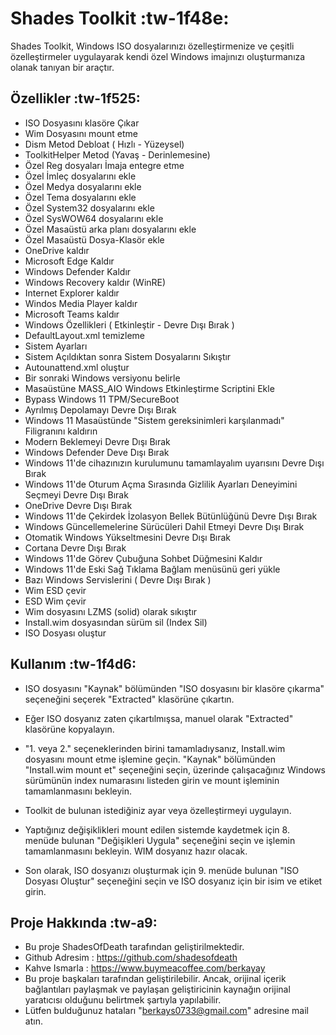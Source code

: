 # Shades Toolkit :tw-1f48e:

Shades Toolkit, Windows ISO dosyalarınızı özelleştirmenize ve çeşitli özelleştirmeler uygulayarak kendi özel Windows imajınızı oluşturmanıza olanak tanıyan bir araçtır.

## Özellikler :tw-1f525:

- ISO Dosyasını klasöre Çıkar
- Wim Dosyasını mount etme
- Dism Metod  Debloat ( Hızlı - Yüzeysel)
- ToolkitHelper Metod (Yavaş - Derinlemesine)
- Özel Reg dosyaları İmaja entegre etme
- Özel İmleç dosyalarını ekle
- Özel Medya dosyalarını ekle
- Özel Tema dosyalarını ekle
- Özel System32 dosyalarını ekle
- Özel SysWOW64 dosyalarını ekle
- Özel Masaüstü arka planı dosyalarını ekle
- Özel Masaüstü Dosya-Klasör ekle
- OneDrive kaldır
- Microsoft Edge Kaldır
- Windows Defender Kaldır
- Windows Recovery kaldır (WinRE)
- Internet Explorer kaldır
- Windos Media Player kaldır
- Microsoft Teams kaldır
- Windows Özellikleri ( Etkinleştir - Devre Dışı Bırak )
- DefaultLayout.xml temizleme
- Sistem Ayarları
- Sistem Açıldıktan sonra Sistem Dosyalarını Sıkıştır
- Autounattend.xml oluştur
- Bir sonraki Windows versiyonu belirle
- Masaüstüne MASS_AIO Windows Etkinleştirme Scriptini Ekle
- Bypass Windows 11 TPM/SecureBoot
- Ayrılmış Depolamayı Devre Dışı Bırak
- Windows 11 Masaüstünde "Sistem gereksinimleri karşılanmadı" Filigranını kaldırın
- Modern Beklemeyi Devre Dışı Bırak
- Windows Defender Deve Dışı Bırak
- Windows 11'de cihazınızın kurulumunu tamamlayalım uyarısını Devre Dışı Bırak
- Windows 11'de Oturum Açma Sırasında Gizlilik Ayarları Deneyimini Seçmeyi Devre Dışı Bırak
- OneDrive Devre Dışı Bırak
- Windows 11'de Çekirdek İzolasyon Bellek Bütünlüğünü Devre Dışı Bırak
- Windows Güncellemelerine Sürücüleri Dahil Etmeyi Devre Dışı Bırak
- Otomatik Windows Yükseltmesini Devre Dışı Bırak
- Cortana Devre Dışı Bırak
- Windows 11'de Görev Çubuğuna Sohbet Düğmesini Kaldır
- Windows 11'de Eski Sağ Tıklama Bağlam menüsünü geri yükle
- Bazı Windows Servislerini ( Devre Dışı Bırak )
- Wim ESD çevir
- ESD Wim çevir
- Wim dosyasını LZMS (solid) olarak sıkıştır
- Install.wim dosyasından sürüm sil (Index Sil)
- ISO Dosyası oluştur

## Kullanım :tw-1f4d6:

- ISO dosyasını "Kaynak" bölümünden "ISO dosyasını bir klasöre çıkarma" seçeneğini seçerek "Extracted" klasörüne çıkartın.

- Eğer ISO dosyanız zaten çıkartılmışsa, manuel olarak "Extracted" klasörüne kopyalayın.

- "1. veya 2." seçeneklerinden birini tamamladıysanız, Install.wim dosyasını mount etme işlemine geçin. "Kaynak" bölümünden "Install.wim mount et" seçeneğini seçin, üzerinde çalışacağınız Windows sürümünün index numarasını listeden girin ve mount işleminin tamamlanmasını bekleyin.

- Toolkit de bulunan istediğiniz ayar veya özelleştirmeyi uygulayın.

- Yaptığınız değişiklikleri mount edilen sistemde kaydetmek için 8. menüde bulunan "Değişikleri Uygula" seçeneğini seçin ve işlemin tamamlanmasını bekleyin. WIM dosyanız hazır olacak.

- Son olarak, ISO dosyanızı oluşturmak için 9. menüde bulunan "ISO Dosyası Oluştur" seçeneğini seçin ve ISO dosyanız için bir isim ve etiket girin.

## Proje Hakkında :tw-a9:
- Bu proje ShadesOfDeath tarafından geliştirilmektedir.
- Github Adresim : https://github.com/shadesofdeath
- Kahve Ismarla : https://www.buymeacoffee.com/berkayay
- Bu proje başkaları tarafından geliştirilebilir. Ancak, orijinal içerik
bağlantıları paylaşmak ve paylaşan geliştiricinin kaynağın orijinal yaratıcısı
olduğunu belirtmek şartıyla yapılabilir.
- Lütfen bulduğunuz hataları "berkays0733@gmail.com" adresine mail atın.